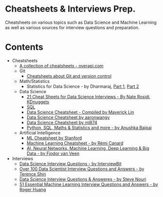 # Cheatsheets & Interviews Prep.

Cheatsheets on various topics such as Data Science and Machine Learning as well as various sources for interview questions and preparation.

Contents
=======================

* Cheatsheets
	* [A collection of cheatsheets - overapi.com](https://overapi.com/)
	* Git
		* [Cheatsheets about Git and version control](https://github.com/dimi-fn/Various-Data-Science-Scripts/tree/main/Git%20%26%20GitHub#cheatsheets)
	* Math/Statistics
		* Statistics for Data Science - by Dharmaraj, [Part 1](https://medium.com/@draj0718/statistics-for-data-science-part-1-87eebc07698a), [Part 2](https://medium.com/@draj0718/statistics-for-data-science-part-2-ed532bc22ea4)		
	* Data Science
		* [21 Cheat Sheets for Data Science Interviews - By Nate Rosidi, KDnuggets](https://www.kdnuggets.com/2022/06/21-cheat-sheets-data-science-interviews.html)
		* [SQL](https://github.com/dimi-fn/Various-Data-Science-Scripts/tree/main/Databases/Cheatsheets)
		* [Data Science Cheatsheet - Compiled by Maverick Lin](https://github.com/dimi-fn/Various-Data-Science-Scripts/blob/main/Cheatsheets%20%26%20Interviews%20Prep/Data_Science_Cheatsheet__Compiled%20by%20Maverick%20Lin.pdf)
		* [Data Science Cheatsheet by aaronwangy](https://github.com/aaronwangy/Data-Science-Cheatsheet/blob/main/Data_Science_Cheatsheet.pdf)
		* [Data Science Cheatsheet by ml874](https://github.com/ml874/Data-Science-Cheatsheet/blob/master/data-science-cheatsheet.pdf)
		* [Python, SQL, Maths & Statistics and more - by Anushka Bajpai](https://medium.com/@anushka.datascoop/101-data-science-cheat-sheets-ml-dl-scraping-python-r-sql-maths-statistics-ef30b4d786eb)
	* Artificial Intelligence
		* [ML Cheatsheet by Stanford](https://github.com/afshinea/stanford-cs-229-machine-learning/blob/master/en/super-cheatsheet-machine-learning.pdf)
		* [Machine Learning Cheatsheet - by Rémi Canard](https://github.com/dimi-fn/Various-Data-Science-Scripts/blob/main/Cheatsheets%20%26%20Interviews%20Prep/ML_cheatsheet%20-%20by%20R%C3%A9mi%20Canard.pdf)
		* [AI, Neural Networks, Machine Learning, Deep Learning & Big Data - by Fjodor van Veen](https://github.com/dimi-fn/Various-Data-Science-Scripts/blob/main/Cheatsheets%20%26%20Interviews%20Prep/Cheatsheet_AI_ML_Data_Science.pdf)
* Interviews
	* [Data Science Interview Questions - by InterviewBit](https://www.interviewbit.com/data-science-interview-questions/)
	* [Over 100 Data Scientist Interview Questions and Answers - by Terence Shin](https://towardsdatascience.com/over-100-data-scientist-interview-questions-and-answers-c5a66186769a#e4e2)
	* [Data Science Interview Questions & Answeres - by Steve Nouri](https://github.com/dimi-fn/Various-Data-Science-Scripts/blob/main/Cheatsheets%20%26%20Interviews%20Prep/Data_Science_Interview_questions__Steve_Nouri.pdf)
	* [51 Essential Machine Learning Interview Questions and Answers - by Roger Huang](https://www.springboard.com/blog/ai-machine-learning/machine-learning-interview-questions/)
	